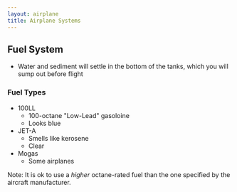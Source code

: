 ```yaml
---
layout: airplane
title: Airplane Systems
---
```



## Fuel System

- Water and sediment will settle in the bottom of the tanks, which you will sump out before flight


### Fuel Types

- 100LL
	- 100-octane "Low-Lead" gasoloine
	- Looks blue
- JET-A
	- Smells like kerosene
	- Clear
- Mogas
	- Some airplanes

Note: It is ok to use a *higher* octane-rated fuel than the one specified by the aircraft manufacturer.  